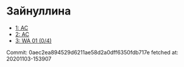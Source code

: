 # Зайнуллина
- [1: AC](1.md)
- [2: AC](2.md)
- [3: WA 01 (0/4)](3.md)

Commit: 0aec2ea894529d6211ae58d2a0dff6350fdb717e
 fetched at: 20201103-153907
